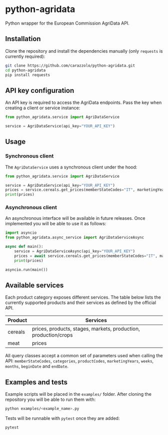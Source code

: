 # python-agridata

Python wrapper for the European Commission AgriData API.

## Installation

Clone the repository and install the dependencies manually (only `requests` is currently required):

```bash
git clone https://github.com/carazzolo/python-agridata.git
cd python-agridata
pip install requests
```

## API key configuration

An API key is required to access the AgriData endpoints. Pass the key when creating a client or service instance:

```python
from python_agridata.service import AgriDataService

service = AgriDataService(api_key="YOUR_API_KEY")
```

## Usage

### Synchronous client

The `AgriDataService` uses a synchronous client under the hood:

```python
from python_agridata.service import AgriDataService

service = AgriDataService(api_key="YOUR_API_KEY")
prices = service.cereals.get_prices(memberStateCodes="IT", marketingYears="2024")
print(prices)
```

### Asynchronous client

An asynchronous interface will be available in future releases. Once implemented you will be able to use it as follows:

```python
import asyncio
from python_agridata.async_service import AgriDataServiceAsync

async def main():
    service = AgriDataServiceAsync(api_key="YOUR_API_KEY")
    prices = await service.cereals.get_prices(memberStateCodes="IT", marketingYears="2024")
    print(prices)

asyncio.run(main())
```

## Available services

Each product category exposes different services. The table below lists the
currently supported products and their services as defined by the official API.

| Product | Services |
|---------|---------|
| cereals | prices, products, stages, markets, production, production/crops |
| meat    | prices |

All query classes accept a common set of parameters used when calling the API:
`memberStateCodes`, `categories`, `productCodes`, `marketingYears`, `weeks`, `months`,
`beginDate` and `endDate`.

## Examples and tests

Example scripts will be placed in the `examples/` folder. After cloning the repository you will be able to run them with:

```bash
python examples/<example_name>.py
```

Tests will be runnable with `pytest` once they are added:

```bash
pytest
```

